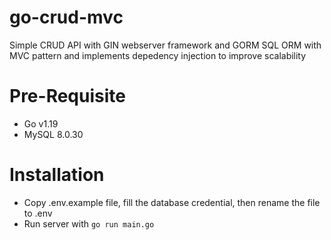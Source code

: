 # go-crud-mvc

Simple CRUD API with GIN webserver framework and GORM SQL ORM with MVC pattern and implements depedency injection to improve scalability


# Pre-Requisite
- Go v1.19
- MySQL 8.0.30

# Installation
- Copy .env.example file, fill the database credential, then rename the file to .env
- Run server with `go run main.go`
